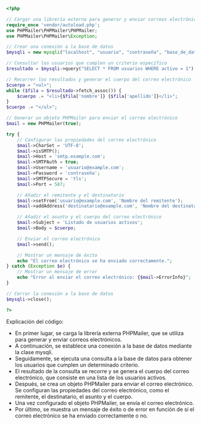 ```php
<?php

// Cargar una librería externa para generar y enviar correos electrónicos
require_once 'vendor/autoload.php';
use PHPMailer\PHPMailer\PHPMailer;
use PHPMailer\PHPMailer\Exception;

// Crear una conexión a la base de datos
$mysqli = new mysqli("localhost", "usuario", "contraseña", "base_de_datos");

// Consultar los usuarios que cumplen un criterio específico
$resultado = $mysqli->query("SELECT * FROM usuarios WHERE activo = 1");

// Recorrer los resultados y generar el cuerpo del correo electrónico
$cuerpo = "<ul>";
while ($fila = $resultado->fetch_assoc()) {
    $cuerpo .= "<li>{$fila['nombre']} {$fila['apellido']}</li>";
}
$cuerpo .= "</ul>";

// Generar un objeto PHPMailer para enviar el correo electrónico
$mail = new PHPMailer(true);

try {
    // Configurar las propiedades del correo electrónico
    $mail->CharSet = 'UTF-8';
    $mail->isSMTP();
    $mail->Host = 'smtp.example.com';
    $mail->SMTPAuth = true;
    $mail->Username = 'usuario@example.com';
    $mail->Password = 'contraseña';
    $mail->SMTPSecure = 'tls';
    $mail->Port = 587;

    // Añadir el remitente y el destinatario
    $mail->setFrom('usuario@example.com', 'Nombre del remitente');
    $mail->addAddress('destinatario@example.com', 'Nombre del destinatario');

    // Añadir el asunto y el cuerpo del correo electrónico
    $mail->Subject = 'Listado de usuarios activos';
    $mail->Body = $cuerpo;

    // Enviar el correo electrónico
    $mail->send();

    // Mostrar un mensaje de éxito
    echo "El correo electrónico se ha enviado correctamente.";
} catch (Exception $e) {
    // Mostrar un mensaje de error
    echo "Error al enviar el correo electrónico: {$mail->ErrorInfo}";
}

// Cerrar la conexión a la base de datos
$mysqli->close();

?>
```

Explicación del código:

* En primer lugar, se carga la librería externa PHPMailer, que se utiliza para generar y enviar correos electrónicos.
* A continuación, se establece una conexión a la base de datos mediante la clase mysqli.
* Seguidamente, se ejecuta una consulta a la base de datos para obtener los usuarios que cumplen un determinado criterio.
* El resultado de la consulta se recorre y se genera el cuerpo del correo electrónico, que consiste en una lista de los usuarios activos.
* Después, se crea un objeto PHPMailer para enviar el correo electrónico. Se configuran las propiedades del correo electrónico, como el remitente, el destinatario, el asunto y el cuerpo.
* Una vez configurado el objeto PHPMailer, se envía el correo electrónico.
* Por último, se muestra un mensaje de éxito o de error en función de si el correo electrónico se ha enviado correctamente o no.